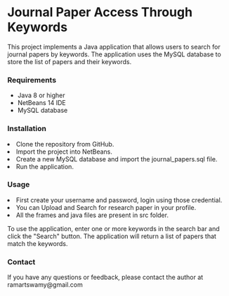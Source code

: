 <h1>Journal Paper Access Through Keywords</h1>
<p>This project implements a Java application that allows users to search for journal papers by keywords. The application uses the MySQL database to store the list of papers and their keywords.</p>

<h3>Requirements</h3>
<ul>
<li>Java 8 or higher</li>
<li>NetBeans 14 IDE</li>
<li>MySQL database</li>
</ul>
<h3>Installation</h3>
<li>Clone the repository from GitHub.</li>
<li>Import the project into NetBeans.</li>
<li>Create a new MySQL database and import the journal_papers.sql file.</li>
<li>Run the application.</li>
<h3>Usage</h3>
<li>First create your username and password, login using those credential.</li>
<li>You can Upload and Search for research paper in your profile.</li>
<li>All the frames and java files are present in src folder.</li>

<p>To use the application, enter one or more keywords in the search bar and click the "Search" button. The application will return a list of papers that match the keywords.</p>

<h3>Contact</h3>
<p>If you have any questions or feedback, please contact the author at ramartswamy@gmail.com</p>


